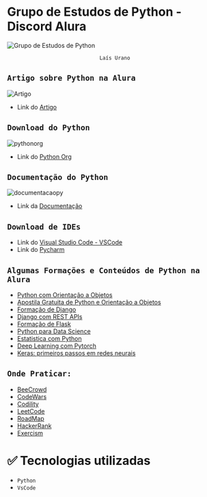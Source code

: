 # Grupo de Estudos de Python - Discord Alura
![Grupo de Estudos de Python](https://user-images.githubusercontent.com/95968249/235969454-ed1c8d43-3e7e-4228-a376-625064324718.png)<p align="center">
`Laís Urano`
  
## `Artigo sobre Python na Alura`
![Artigo](https://user-images.githubusercontent.com/95968249/235970244-2c8d8ef8-8b75-427d-8d6e-4cc8556ed376.png)
- Link do [Artigo](https://www.alura.com.br/artigos/python)

## `Download do Python`
![pythonorg](https://user-images.githubusercontent.com/95968249/235968288-9b08adfc-7443-4317-93ab-364150cf0001.png)
- Link do [Python Org](https://www.python.org/)

## `Documentação do Python`
![documentacaopy](https://user-images.githubusercontent.com/95968249/235970774-a3c1dabd-6654-4aa2-be98-13939e00880e.png)
- Link da [Documentação](https://docs.python.org/3/)

## `Download de IDEs`
- Link do [Visual Studio Code - VSCode](https://code.visualstudio.com/)
- Link do [Pycharm](https://www.jetbrains.com/pt-br/pycharm/)

## `Algumas Formações e Conteúdos de Python na Alura`
- [Python com Orientação a Objetos](https://cursos.alura.com.br/formacao-Python-linguagem)
- [Apostila Gratuita de Python e Orientação a Objetos](https://www.alura.com.br/apostila-python-orientacao-a-objetos)
- [Formação de Django](https://cursos.alura.com.br/formacao-django)
- [Django com REST APIs](https://cursos.alura.com.br/formacao-django-rest)
- [Formação de Flask](https://cursos.alura.com.br/formacao-flask)
- [Python para Data Science](https://cursos.alura.com.br/formacao-data-science-python)
- [Estatistica com Python](https://cursos.alura.com.br/formacao-estatistica-python)
- [Deep Learning com Pytorch](https://cursos.alura.com.br/formacao-deep-learning-pytorch)
- [Keras: primeiros passos em redes neurais](https://cursos.alura.com.br/course/keras-primeiros-passos-redes-neurais)

## `Onde Praticar:`
- [BeeCrowd](https://www.beecrowd.com.br/judge/pt/problems/view/1000)
- [CodeWars](https://www.codewars.com/)
- [Codility](https://www.codility.com/)
- [LeetCode](https://leetcode.com/)
- [RoadMap](https://roadmap.sh/roadmaps)
- [HackerRank](https://www.hackerrank.com/challenges/py-hello-world/problem?isFullScreen=true)
- [Exercism](https://exercism.org/)
  
# ✅ Tecnologias utilizadas
- `Python`
- `VsCode`
  

